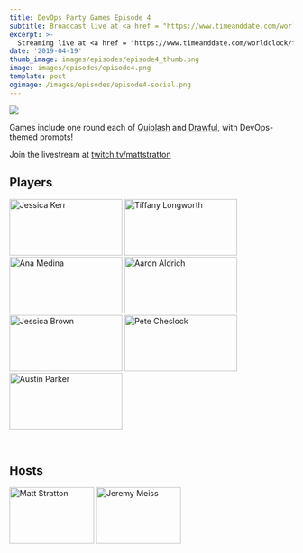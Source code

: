 ```yaml
---
title: DevOps Party Games Episode 4
subtitle: Broadcast live at <a href = "https://www.timeanddate.com/worldclock/fixedtime.html?msg=DevOps+Party+Games+Episode+4&iso=20200929T20&p1=64&ah=1" target = "_blank">Tuesday, September 29, 8 PM CT</a> 
excerpt: >-
  Streaming live at <a href = "https://www.timeanddate.com/worldclock/fixedtime.html?msg=DevOps+Party+Games+Episode+4&iso=20200929T20&p1=64&ah=1" target = "_blank">8 PM CT</a><br> on Tuesday, September 29
date: '2019-04-19'
thumb_image: images/episodes/episode4_thumb.png
image: images/episodes/episode4.png
template: post
ogimage: /images/episodes/episode4-social.png
---
```

<a target="_blank" href="https://calendar.google.com/event?action=TEMPLATE&amp;tmeid=NzI0MjlwOWc3dW1raWd1aGtvMXFrYjNmdWwgZHUyYXJxZGhlcjJsNGs0MTducXRsdjE4ZmNAZw&amp;tmsrc=du2arqdher2l4k417nqtlv18fc%40group.calendar.google.com"><img border="0" src="https://www.google.com/calendar/images/ext/gc_button1_en.gif"></a>

Games include one round each of [Quiplash](https://www.jackboxgames.com/quiplash-two-interlashional/) and [Drawful](https://www.jackboxgames.com/drawful-two/), with DevOps-themed prompts!

Join the livestream at [twitch.tv/mattstratton](https://twitch.tv/mattstratton)

## Players
<a href = "https://twitter.com/nathenharvey" class = "player-episode-page" target = "_blank"><img src = "/images/players/nathen-harvey.png" alt="Jessica Kerr" width="200" height="100" class = "player-episode-page"></a>
<a href = "https://twitter.com/elchefe" class = "player-episode-page" target = "_blank"><img src = "/images/players/tim-banks.png" alt="Tiffany Longworth" width="200" height="100" class = "player-episode-page"></a>
<a href = "https://twitter.com/chloecondon" class = "player-episode-page" target = "_blank"><img src = "/images/players/chloe-condon.png" alt="Ana Medina" width="200" height="100" class = "player-episode-page"></a>
<a href = "https://twitter.com/bonniea" class = "player-episode-page" target = "_blank"><img src = "/images/players/bonnie-aumann.png" alt="Aaron Aldrich" width="200" height="100" class = "player-episode-page"></a>
<a href = "https://twitter.com/shelbyspees" class = "player-episode-page" target = "_blank"><img src = "/images/players/shelby-spees.png" alt="Jessica Brown" width="200" height="100" class = "player-episode-page"></a>
<a href = "https://twitter.com/lizthegrey" class = "player-episode-page" target = "_blank"><img src = "/images/players/liz-fong-jones.png" alt="Pete Cheslock" width="200" height="100" class = "player-episode-page"></a>
<a href = "https://twitter.com/nimbinatus" class = "player-episode-page" target = "_blank"><img src = "/images/players/laura.png" alt="Austin Parker" width="200" height="100" class = "player-episode-page"></a>

<br clear = "all">

## Hosts
<a href = "https://twitter.com/mattstratton" class = "player-episode-page"><img src = "/images/hosts/matty.png" alt="Matt Stratton" width="150" height="100" class = "player-episode-page"></a>
<a href = "https://twitter.com/IAmJerdog" class = "player-episode-page"><img src = "/images/hosts/jeremy.png" alt="Jeremy Meiss" width="150" height="100" class = "player-episode-page"></a>
